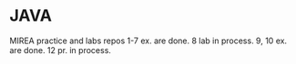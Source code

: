 # JAVA
MIREA practice and labs repos
1-7 ex. are done. 
8 lab in process. 
9, 10 ex. are done. 
12 pr. in process.
